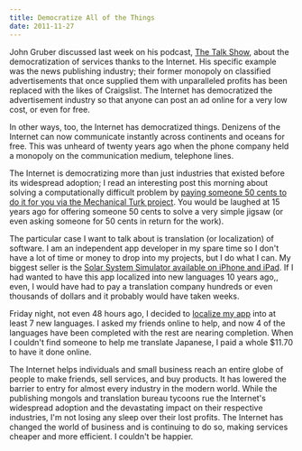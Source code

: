 ```yaml
---
title: Democratize All of the Things
date: 2011-11-27
---
```


John Gruber discussed last week on his podcast, [The Talk Show](http://5by5.tv/talkshow), about the democratization of services thanks to the Internet. His specific example was the news publishing industry; their former monopoly on classified advertisements that once supplied them with unparalleled profits has been replaced with the likes of Craigslist. The Internet has democratized the advertisement industry so that anyone can post an ad online for a very low cost, or even for free.

In other ways, too, the Internet has democratized things. Denizens of the Internet can now communicate instantly across continents and oceans for free. This was unheard of twenty years ago when the phone company held a monopoly on the communication medium, telephone lines.

The Internet is democratizing more than just industries that existed before its widespread adoption; I read an interesting post this morning about solving a computationally difficult problem by [paying someone 50 cents to do it for you via the Mechanical Turk project](http://code.recollect.com/post/13372390010/mechanical-turk-unshredder). You would be laughed at 15 years ago for offering someone 50 cents to solve a very simple jigsaw (or even asking someone for 50 cents in return for the work).

The particular case I want to talk about is translation (or localization) of software. I am an independent app developer in my spare time so I don't have a lot of time or money to drop into my projects, but I do what I can. My biggest seller is the [Solar System Simulator available on iPhone and iPad](http://itunes.apple.com/us/app/solar-system-simulation/id407799974?mt=8&ls=1). If I had wanted to have this app localized into new languages 10 years ago,, even, I would have had to pay a translation company hundreds or even thousands of dollars and it probably would have taken weeks.

Friday night, not even 48 hours ago, I decided to [localize my app](http://mygengo.com/string/p/solar-system-simulation-1) into at least 7 new languages. I asked my friends online to help, and now 4 of the languages have been completed with the rest are nearing completion. When I couldn't find someone to help me translate Japanese, I paid a whole $11.70 to have it done online.

The Internet helps individuals and small business reach an entire globe of people to make friends, sell services, and buy products. It has lowered the barrier to entry for almost every industry in the modern world. While the publishing mongols and translation bureau tycoons rue the Internet's widespread adoption and the&nbsp;devastating&nbsp;impact on their respective industries, I'm not losing any sleep over their lost profits. The Internet has changed the world of business and is continuing to do so, making services cheaper and more efficient. I couldn't be happier.
